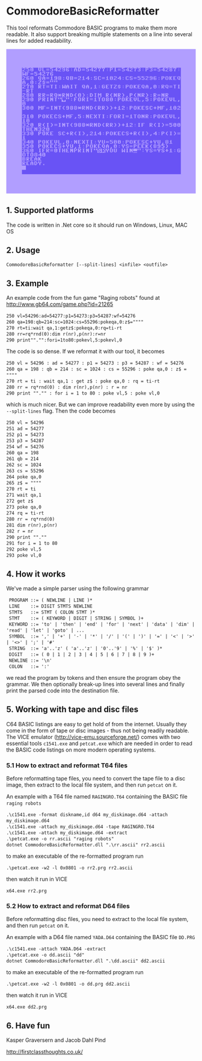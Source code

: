 # CommodoreBasicReformatter

This tool reformats Commodore BASIC programs to make them more readable. It also support breaking multiple statements on a line into several lines for added readability.

![c64 basic](c64.png)


## 1. Supported platforms

The code is written in .Net core so it should run on Windows, Linux, MAC OS


## 2. Usage

    CommodoreBasicReformatter [--split-lines] <infile> <outfile>

## 3. Example

An example code from the fun game "Raging robots" found at http://www.gb64.com/game.php?id=21265

	250 vl=54296:ad=54277:p1=54273:p3=54287:wf=54276
	260 qa=198:qb=214:sc=1024:cs=55296:pokeqa,0:z$=""""
	270 rt=ti:wait qa,1:getz$:pokeqa,0:rq=ti-rt
	280 rr=rq*rnd(0):dim r(nr),p(nr):r=nr
	290 print""."":fori=1to80:pokevl,5:pokevl,0

The code is so dense. If we reformat it with our tool, it becomes

	250 vl = 54296 : ad = 54277 : p1 = 54273 : p3 = 54287 : wf = 54276
	260 qa = 198 : qb = 214 : sc = 1024 : cs = 55296 : poke qa,0 : z$ = """"
	270 rt = ti : wait qa,1 : get z$ : poke qa,0 : rq = ti-rt
	280 rr = rq*rnd(0) : dim r(nr),p(nr) : r = nr
	290 print ""."" : for i = 1 to 80 : poke vl,5 : poke vl,0

which is much nicer. But we can improve readability even more by using the `--split-lines` flag. Then the code becomes

	250 vl = 54296
	251 ad = 54277
	252 p1 = 54273
	253 p3 = 54287
	254 wf = 54276
	260 qa = 198
	261 qb = 214
	262 sc = 1024
	263 cs = 55296
	264 poke qa,0
	265 z$ = """"
	270 rt = ti
	271 wait qa,1
	272 get z$
	273 poke qa,0
	274 rq = ti-rt
	280 rr = rq*rnd(0)
	281 dim r(nr),p(nr)
	282 r = nr
	290 print "".""
	291 for i = 1 to 80
	292 poke vl,5
	293 poke vl,0


## 4. How it works

We've made a simple parser using the following grammar
    
     PROGRAM ::= ( NEWLINE | LINE )*
     LINE    ::= DIGIT STMTS NEWLINE
     STMTS   ::= STMT ( COLON STMT )* 
     STMT    ::= ( KEYWORD | DIGIT | STRING | SYMBOL )+
     KEYWORD ::= 'to' | 'then' | 'end' | 'for' | 'next' | 'data' | 'dim' | 'read' | 'let' | 'goto' | ...
     SYMBOL  ::= ',' | '+' | '-' | '*' | '/' | '(' | ')' | '=' | '<' | '>' | '<>' | ';' | '#'
     STRING  ::= 'a'..'z' ( 'a'..'z' | '0'..'9' | '%' | '$' )*
     DIGIT   ::= ( 0 | 1 | 2 | 3 | 4 | 5 | 6 | 7 | 8 | 9 )+
     NEWLINE ::= '\n'
     COLON   ::= ':'

we read the program by tokens and then ensure the program obey the grammar. 
We then optionally break-up lines into several lines and finally print the parsed code into the destination file.



## 5. Working with tape and disc files

C64 BASIC listings are easy to get hold of from the internet. Usually they come in the form of tape or disc images - thus not being readily readable. 
The VICE emulator (http://vice-emu.sourceforge.net/) comes with two essential tools `c1541.exe` and `petcat.exe` which are needed in order to read the BASIC code listings on
more modern operating systems.


### 5.1 How to extract and reformat T64 files 

Before reformatting tape files, you need to convert the tape file to a disc image, then extract to the local file system, and then run `petcat` on it.

An example with a T64 file named `RAGINGRO.T64` containing the BASIC file `raging robots`

    .\c1541.exe -format diskname,id d64 my_diskimage.d64 -attach my_diskimage.d64
    .\c1541.exe -attach my_diskimage.d64 -tape RAGINGRO.T64
    .\c1541.exe -attach my_diskimage.d64 -extract
    .\petcat.exe -o rr.ascii "raging robots"
    dotnet CommodoreBasicReformatter.dll ".\rr.ascii" rr2.ascii

to make an executable of the re-formatted program run

    .\petcat.exe -w2 -l 0x0801 -o rr2.prg rr2.ascii

then watch it run in VICE 

	x64.exe rr2.prg


### 5.2 How to extract and reformat D64 files 

Before reformatting disc files, you need to extract to the local file system, and then run `petcat` on it.

An example with a D64 file named `YADA.D64` containing the BASIC file `DD.PRG`

    .\c1541.exe -attach YADA.D64 -extract
    .\petcat.exe -o dd.ascii "dd"
    dotnet CommodoreBasicReformatter.dll ".\dd.ascii" dd2.ascii

to make an executable of the re-formatted program run

    .\petcat.exe -w2 -l 0x0801 -o dd.prg dd2.ascii

then watch it run in VICE 

	x64.exe dd2.prg


## 6. Have fun

Kasper Graversern and Jacob Dahl Pind

http://firstclassthoughts.co.uk/